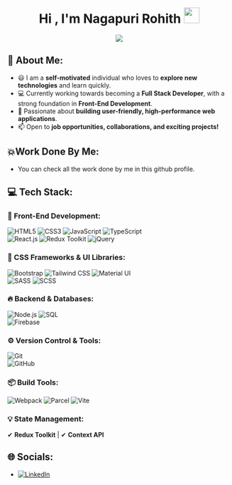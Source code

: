 <h1 align="center">Hi , I'm Nagapuri Rohith <img src="https://media.giphy.com/media/hvRJCLFzcasrR4ia7z/giphy.gif" width="35"></h1>
<p align="center">
<a href="https://github.com/Rohith-Nagapuri"><img src="https://readme-typing-svg.herokuapp.com?lines=Front+End+Developer;&center=true&width=500&height=30"></a>
</p>


## 💫 About Me:  
- 😃 I am a **self-motivated** individual who loves to **explore new technologies** and learn quickly.  
- 💻 Currently working towards becoming a **Full Stack Developer**, with a strong foundation in **Front-End Development**.  
- 🚀 Passionate about **building user-friendly, high-performance web applications**.  
- 📫 Open to **job opportunities, collaborations, and exciting projects!**  


## 💥Work Done By Me:
- You can check all the work done by me in this github profile.

## 💻 Tech Stack:  
### 🚀 Front-End Development:  
![HTML5](https://img.shields.io/badge/html5-%23E34F26.svg?style=for-the-badge&logo=html5&logoColor=white) 
![CSS3](https://img.shields.io/badge/css3-%231572B6.svg?style=for-the-badge&logo=css3&logoColor=white) 
![JavaScript](https://img.shields.io/badge/javascript-%23323330.svg?style=for-the-badge&logo=javascript&logoColor=%23F7DF1E) 
![TypeScript](https://img.shields.io/badge/TypeScript-%23007ACC.svg?style=for-the-badge&logo=typescript&logoColor=white)  
![React.js](https://img.shields.io/badge/react-%2320232a.svg?style=for-the-badge&logo=react&logoColor=%2361DAFB) 
![Redux Toolkit](https://img.shields.io/badge/redux-%23593d88.svg?style=for-the-badge&logo=redux&logoColor=white) 
![jQuery](https://img.shields.io/badge/jquery-%230769AD.svg?style=for-the-badge&logo=jquery&logoColor=white)  

### 🎨 CSS Frameworks & UI Libraries:  
![Bootstrap](https://img.shields.io/badge/bootstrap-%23563D7C.svg?style=for-the-badge&logo=bootstrap&logoColor=white) 
![Tailwind CSS](https://img.shields.io/badge/tailwindcss-%2338B2AC.svg?style=for-the-badge&logo=tailwind-css&logoColor=white) 
![Material UI](https://img.shields.io/badge/material--ui-%230081CB.svg?style=for-the-badge&logo=material-ui&logoColor=white)  
![SASS](https://img.shields.io/badge/sass-%23CC6699.svg?style=for-the-badge&logo=sass&logoColor=white) 
![SCSS](https://img.shields.io/badge/scss-%23CC6699.svg?style=for-the-badge&logo=sass&logoColor=white)  

### 🔥 Backend & Databases:  
![Node.js](https://img.shields.io/badge/node.js-%2343853D.svg?style=for-the-badge&logo=node.js&logoColor=white) 
![SQL](https://img.shields.io/badge/sql-%2300599C.svg?style=for-the-badge&logo=sqlite&logoColor=white)  
![Firebase](https://img.shields.io/badge/firebase-%23039BE5.svg?style=for-the-badge&logo=firebase)  


### ⚙️ Version Control & Tools:  
![Git](https://img.shields.io/badge/git-%23F05033.svg?style=for-the-badge&logo=git&logoColor=white)  
![GitHub](https://img.shields.io/badge/github-%23121011.svg?style=for-the-badge&logo=github&logoColor=white)  

### 📦 Build Tools:  
![Webpack](https://img.shields.io/badge/webpack-%238DD6F9.svg?style=for-the-badge&logo=webpack&logoColor=black) 
![Parcel](https://img.shields.io/badge/parcel-%23F7B93E.svg?style=for-the-badge&logo=parcel&logoColor=black) 
![Vite](https://img.shields.io/badge/Vite-%23646CFF.svg?style=for-the-badge&logo=vite&logoColor=white)  

### 💡 State Management:  
✔ **Redux Toolkit** | ✔ **Context API**  


## 🌐 Socials:
- [![LinkedIn](https://img.shields.io/badge/LinkedIn-%230077B5.svg?logo=linkedin&logoColor=white)](https://www.linkedin.com/in/rohith-nagapuri/) 




